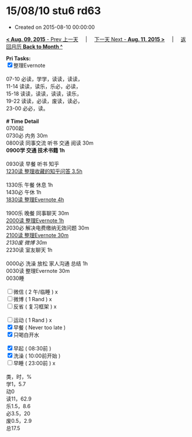 # 15/08/10 stu6 rd63

- Created on 2015-08-10 00:00:00

[**< Aug. 09, 2015** - Prev 上一天](_archived/lifelogs/2015/08/d09.md) &nbsp; &nbsp; | &nbsp; &nbsp; [下一天 Next - **Aug. 11, 2015 >**](_archived/lifelogs/2015/08/d11.md) &nbsp; &nbsp; |  &nbsp; &nbsp; [返回月历 **Back to Month ^**](_archived/lifelogs/2015/08/index.md)
<br/><div><strong>Pri Tasks:</strong></div><div><input checked="true" type="checkbox"/>整理Evernote<br/></div><div><br/></div><div>07-10 必读，学学，读读，读读，</div><div>11-14 读读，读乐，乐必，必读，</div><div>15-18 读读，读读，读读，读乐，</div><div>19-22 读读，必读，废读，读必，</div><div>23-00 必必，读。</div><div><br/></div><div><b># Time Detail</b></div><div>0700起</div><div>0730必 内务 30m</div><div>0800读 同事交流 听书 交通 阅读 30m</div><div><b>0900学 交通 技术书籍 1h</b></div><div><b><br/></b></div><div>0930读 早餐 听书 知乎</div><div><u>1230读 整理收藏的知乎问答 3.5h</u></div><div><br clear="none"/></div><div>1330乐 午餐 休息 1h</div><div>1430必 午休 1h</div><div><u>1830读 整理Evernote 4h</u></div><div><br/></div><div>1900乐 晚餐 同事聊天 30m</div><div><u>2000读 整理Evernote 1h</u></div><div>2030必 解决电费缴纳无效问题 30m</div><div><u>2100读 整理Evernote 30m</u></div><div><i>2130废 微博 30m</i></div><div>2230读 室友聊天 1h</div><div><br/></div><div>0000必 洗澡 放松 家人沟通 总结 1h</div><div>0030读 整理Evernote 30m</div><div>0030睡</div><div><br/></div><div><input type="checkbox"/>微信 ( 2 午/临睡 ) x</div><div><input type="checkbox"/>微博 ( 1 Rand ) x</div><div><input type="checkbox"/>反省 ( 复习框架 ) x</div><div><br/></div><div><input type="checkbox"/>运动 ( 1 Rand ) x</div><div><input checked="true" type="checkbox"/>早餐 ( Never too late ) </div><div><input checked="true" type="checkbox"/>只喝白开水</div><div><br/></div><div><input checked="true" type="checkbox"/>早起 ( 08:30前 ) </div><div><input checked="true" type="checkbox"/>洗澡 ( 10:00前开始 ) <br/></div><div><input type="checkbox"/>早睡 ( 23:00前 ) x</div><div><br clear="none"/></div><div>类，时，%<br clear="none"/>学1，5.7<br clear="none"/>动0<br clear="none"/>读11，62.9<br clear="none"/>乐1.5，8.6<br clear="none"/>必3.5，20<br clear="none"/>废0.5，2.9<br clear="none"/>总17.5</div>
